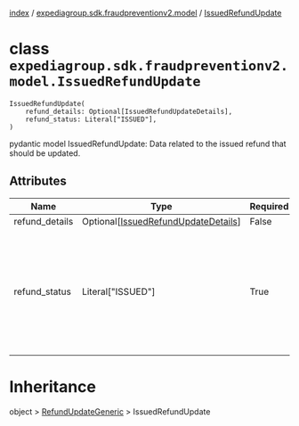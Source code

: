 [index](index.md) / [expediagroup.sdk.fraudpreventionv2.model](expediagroup.sdk.fraudpreventionv2.model.md) / [IssuedRefundUpdate](IssuedRefundUpdate.md)
# class `expediagroup.sdk.fraudpreventionv2.model.IssuedRefundUpdate`
```
IssuedRefundUpdate(
    refund_details: Optional[IssuedRefundUpdateDetails],
    refund_status: Literal["ISSUED"],
)
```

pydantic model IssuedRefundUpdate: Data related to the issued refund that should be updated.



## Attributes
    
    
        
    
        
    

|      Name      |                                 Type                                | Required |                                                            Description                                                             |
|----------------|---------------------------------------------------------------------|----------|------------------------------------------------------------------------------------------------------------------------------------|
| refund_details | Optional[[IssuedRefundUpdateDetails](IssuedRefundUpdateDetails.md)] |  False   |                                                                ...                                                                 |
| refund_status  |                          Literal["ISSUED"]                          |   True   | Identifies the refund status. Possible values are:<br/>-`ISSUED` - The refund was issued.<br/>-`SETTLED` - The refund was settled. |










# Inheritance
object > [RefundUpdateGeneric](RefundUpdateGeneric.md) > IssuedRefundUpdate